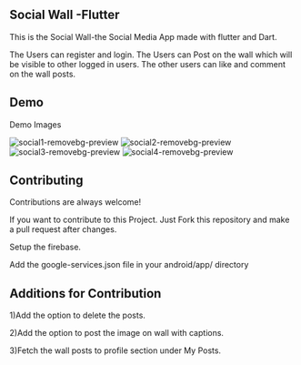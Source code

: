 ## Social Wall -Flutter

This is the Social Wall-the Social Media App  made with flutter and Dart.

The Users can register and login.
The Users can Post on the wall which will be visible to other logged in users.
The other users can like and comment on the wall posts.




## Demo

Demo Images


![social1-removebg-preview](https://github.com/Vedant-20/social_wall/assets/91717779/863fded8-a038-4939-9231-3937c7bf0838)
![social2-removebg-preview](https://github.com/Vedant-20/social_wall/assets/91717779/af234925-c7cf-45ff-a151-741149cd8c10)
![social3-removebg-preview](https://github.com/Vedant-20/social_wall/assets/91717779/bd6675e3-465a-4e4f-8226-012acc23842d)
![social4-removebg-preview](https://github.com/Vedant-20/social_wall/assets/91717779/8831afd6-4020-41d9-9efc-adb96578d876)




## Contributing

Contributions are always welcome!


If you want to contribute to this Project.
Just Fork this repository and make a pull request after changes.


Setup the firebase.

Add the google-services.json file in your android/app/ directory


## Additions for Contribution

1)Add the option to delete the posts.

2)Add the option to post the image on wall with captions.

3)Fetch the wall posts to profile section under My Posts.
